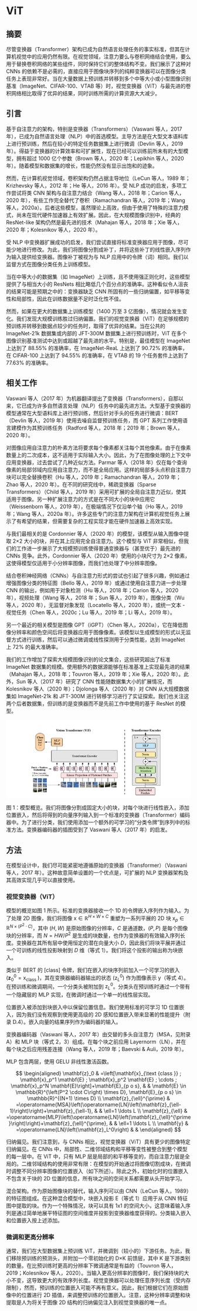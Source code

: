 # ViT

## 摘要

尽管变换器（Transformer）架构已成为自然语言处理任务的事实标准，但其在计算机视觉中的应用仍然有限。在视觉领域，注意力要么与卷积网络结合使用，要么用于替换卷积网络的某些组件，同时保持它们的整体结构不变。我们展示了这种对 CNNs 的依赖不是必需的，直接应用于图像块序列的纯粹变换器可以在图像分类任务上表现非常好。当在大量数据上预训练并转移到多个中等大小或小型图像识别基准（ImageNet、CIFAR-100、VTAB 等）时，视觉变换器（ViT）与最先进的卷积网络相比取得了优异的结果，同时训练所需的计算资源大大减少。

## 引言

基于自注意力的架构，特别是变换器（Transformers）（Vaswani 等人，2017 年），已成为自然语言处理（NLP）中的首选模型。主导方法是在大型文本语料库上进行预训练，然后在较小的特定任务数据集上进行微调（Devlin 等人，2019 年）。得益于变换器的计算效率和可扩展性，现在已经可以训练前所未有的大型模型，拥有超过 1000 亿个参数（Brown 等人，2020 年；Lepikhin 等人，2020 年）。随着模型和数据集的增长，性能仍然没有显示出饱和的迹象。

然而，在计算机视觉领域，卷积架构仍然占据主导地位（LeCun 等人，1989 年；Krizhevsky 等人，2012 年；He 等人，2016 年）。受 NLP 成功的启发，多项工作尝试将类 CNN 架构与自注意力结合（Wang 等人，2018 年；Carion 等人，2020 年），有些工作完全替代了卷积（Ramachandran 等人，2019 年；Wang 等人，2020a）。后者这些模型，虽然理论上高效，但由于使用了特殊的注意力模式，尚未在现代硬件加速器上有效扩展。因此，在大规模图像识别中，经典的 ResNet-like 架构仍然是最先进的技术（Mahajan 等人，2018 年；Xie 等人，2020 年；Kolesnikov 等人，2020 年）。

受 NLP 中变换器扩展成功的启发，我们尝试直接将标准变换器应用于图像，尽可能少地进行修改。为此，我们将图像分割成补丁，并将这些补丁的线性嵌入序列作为输入提供给变换器。图像补丁被视为与 NLP 应用中的令牌（词）相同。我们以监督方式在图像分类任务上训练模型。

当在中等大小的数据集（如 ImageNet）上训练，且不使用强正则化时，这些模型提供了与相当大小的 ResNets 相比略低几个百分点的准确率。这种看似令人沮丧的结果可能是预期之中的：变换器缺乏 CNN 所固有的一些归纳偏置，如平移等变性和局部性，因此在训练数据量不足时泛化性不佳。

然而，如果在更大的数据集上训练模型（1400 万至 3 亿图像），情况就会发生变化。我们发现大规模训练胜过归纳偏置。我们的视觉变换器（ViT）在足够规模的预训练并转移到数据点较少的任务时，取得了优异的结果。当在公共的 ImageNet-21k 数据集或内部的 JFT-300M 数据集上进行预训练时，ViT 在多个图像识别基准测试中达到或超越了最先进的水平。特别是，最佳模型在 ImageNet 上达到了 88.55% 的准确率，在 ImageNet-ReaL 上达到了 90.72% 的准确率，在 CIFAR-100 上达到了 94.55% 的准确率，在 VTAB 的 19 个任务套件上达到了 77.63% 的准确率。

## 相关工作

Vaswani 等人（2017 年）为机器翻译提出了变换器（Transformers），自那以来，它已成为许多自然语言处理（NLP）任务中的最先进方法。大型基于变换器的模型通常在大型语料库上进行预训练，然后针对手头的任务进行微调：BERT（Devlin 等人，2019 年）使用去噪自监督预训练任务，而 GPT 系列工作使用语言建模作为其预训练任务（Radford 等人，2018 年；2019 年；Brown 等人，2020 年）。

对图像应用自注意力的朴素方法将要求每个像素都关注每个其他像素。由于在像素数量上的二次成本，这不适用于实际输入大小。因此，为了在图像处理的上下文中应用变换器，过去尝试了几种近似方法。Parmar 等人（2018 年）仅在每个查询像素的局部邻域内应用自注意力，而不是全局应用。这样的局部多头点积自注意力块可以完全替换卷积（Hu 等人，2019 年；Ramachandran 等人，2019 年；Zhao 等人，2020 年）。在不同的研究线中，稀疏变换器（Sparse Transformers）（Child 等人，2019 年）采用可扩展的全局自注意力近似，使其适用于图像。另一种扩展注意力的方式是在不同大小的块中应用它（Weissenborn 等人，2019 年），在极端情况下仅沿单个轴（Ho 等人，2019 年；Wang 等人，2020a 年）。许多这些专门的注意力架构在计算机视觉任务上展示了有希望的结果，但需要复杂的工程实现才能在硬件加速器上高效实现。

与我们最相关的是 Cordonnier 等人（2020 年）的模型，该模型从输入图像中提取 2×2 大小的块，并在其上应用完全自注意力。这个模型与 ViT 非常相似，但我们的工作进一步展示了大规模预训练使得普通变换器与（甚至优于）最先进的 CNNs 竞争。此外，Cordonnier 等人（2020 年）使用的小块尺寸为 2×2 像素，这使得模型仅适用于小分辨率图像，而我们也处理了中分辨率图像。

结合卷积神经网络（CNNs）与自注意力形式的尝试也引起了很多兴趣，例如通过增强图像分类的特征图（Bello 等人，2019 年）或通过使用自注意力进一步处理 CNN 的输出，例如用于对象检测（Hu 等人，2018 年；Carion 等人，2020 年），视频处理（Wang 等人，2018 年；Sun 等人，2019 年），图像分类（Wu 等人，2020 年），无监督对象发现（Locatello 等人，2020 年），或统一文本 - 视觉任务（Chen 等人，2020c；Lu 等人，2019 年；Li 等人，2019 年）。

另一个最近的相关模型是图像 GPT（iGPT）（Chen 等人，2020a），它在降低图像分辨率和颜色空间后将变换器应用于图像像素。该模型以生成模型的形式以无监督方式进行训练，然后可以通过微调或线性探测用于分类性能，达到 ImageNet 上 72% 的最大准确率。

我们的工作增加了探索大规模图像识别的论文集合，这些研究超出了标准 ImageNet 数据集的规模。使用额外的数据源能够在标准基准上实现最先进的结果（Mahajan 等人，2018 年；Touvron 等人，2019 年；Xie 等人，2020 年）。此外，Sun 等人（2017 年）研究了 CNN 性能随数据集大小的扩展情况，而 Kolesnikov 等人（2020 年）；Djolonga 等人（2020 年）对 CNN 从大规模数据集如 ImageNet-21k 和 JFT-300M 进行转移学习进行了实证探索。我们也关注这两个后者数据集，但训练的是变换器而不是先前工作中使用的基于 ResNet 的模型。

![image.png](https://raw.githubusercontent.com/aletolia/Pictures/main/202402211605524.png)

图 1：模型概览。我们将图像分割成固定大小的块，对每个块进行线性嵌入，添加位置嵌入，然后将得到的向量序列输入到一个标准的变换器（Transformer）编码器中。为了进行分类，我们使用添加一个额外的可学习的“分类令牌”到序列中的标准方法。变换器编码器的插图受到了 Vaswani 等人（2017 年）的启发。

## 方法

在模型设计中，我们尽可能紧密地遵循原始的变换器（Transformer）（Vaswani 等人，2017 年）。这种故意简单设置的一个优点是，可扩展的 NLP 变换器架构及其高效实现几乎可以直接使用。

### 视觉变换器（ViT）

模型的概览如图 1 所示。标准的变换器接收一个 1D 的令牌嵌入序列作为输入。为了处理 2D 图像，我们将图像 $\mathrm{x} \in \mathbb{R}^{H \times W \times C}$ 重塑为一系列平展的 2D 块 $\mathrm{x}_p \in \mathbb{R}^{N \times\left(P^2 \cdot C\right)}$，其中 $(H, W)$ 是原始图像的分辨率，$C$ 是通道数，$(P, P)$ 是每个图像块的分辨率，而 $N=H W / P^2$ 是生成的块数量，也作为变换器的有效输入序列长度。变换器在其所有层中使用恒定的潜在向量大小 $D$，因此我们将块平展并通过一个可训练的线性投影映射到 $D$ 维（等式 1）。我们将这个投影的输出称为块嵌入。

类似于 BERT 的 [class] 令牌，我们在嵌入的块序列前加入一个可学习的嵌入 $\left(\mathbf{z}_0^0=\mathrm{x}_{\text {class }}\right.)$，其在变换器编码器输出的状态 $\left(\mathrm{z}_L^0\right)$ 作为图像表示 y（等式 4）。在预训练和微调期间，一个分类头被附加到 $\mathrm{z}_L^0$。分类头在预训练时通过一个带有一个隐藏层的 MLP 实现，在微调时通过一个单一的线性层实现。

位置嵌入被添加到块嵌入中以保留位置信息。我们使用标准的可学习 1D 位置嵌入，因为我们没有观察到使用更高级的 2D 感知位置嵌入带来显著的性能提升（附录 D.4）。嵌入向量的结果序列作为编码器的输入。

变换器编码器（Vaswani 等人，2017 年）由交替的多头自注意力（MSA，见附录 A）和 MLP 块（等式 2，3）组成。在每个块之前应用 Layernorm（LN），并在每个块之后应用残差连接（Wang 等人，2019 年；Baevski \& Auli，2019 年）。

MLP 包含两层，使用 GELU 非线性激活函数。

$$
\begin{aligned}
\mathbf{z}_0 & =\left[\mathbf{x}_{\text {class }} ; \mathbf{x}_p^1 \mathbf{E} ; \mathbf{x}_p^2 \mathbf{E} ; \cdots ; \mathbf{x}_p^N \mathbf{E}\right]+\mathbf{E}_{p o s}, & & \mathbf{E} \in \mathbb{R}^{\left(P^2 \cdot C\right) \times D}, \mathbf{E}_{p o s} \in \mathbb{R}^{(N+1) \times D} \\
\mathbf{z}_{\ell}^{\prime} & =\operatorname{MSA}\left(\operatorname{LN}\left(\mathbf{z}_{\ell-1}\right)\right)+\mathbf{z}_{\ell-1}, & & \ell=1 \ldots L \\
\mathbf{z}_{\ell} & =\operatorname{MLP}\left(\operatorname{LN}\left(\mathbf{z}_{\ell}^{\prime}\right)\right)+\mathbf{z}_{\ell}^{\prime}, & & \ell=1 \ldots L \\
\mathbf{y} & =\operatorname{LN}\left(\mathbf{z}_L^0\right) & &
\end{aligned}
$$

归纳偏见。我们注意到，与 CNNs 相比，视觉变换器（ViT）具有更少的图像特定归纳偏见。在 CNNs 中，局部性、二维邻域结构和平移等变性被整合到整个模型的每一层中。在 ViT 中，只有 MLP 层是局部的和平移等变的，而自注意力层是全局的。二维邻域结构的使用非常有限：在模型的开始通过将图像切割成块，在微调时调整不同分辨率图像的位置嵌入（如下所述）。除此之外，初始化时的位置嵌入不包含关于块的 2D 位置的信息，所有块之间的空间关系都需要从头开始学习。

混合架构。作为原始图像块的替代，输入序列可以由 CNN（LeCun 等人，1989）的特征图组成。在这种混合模型中，块嵌入投影 E（等式 1）应用于从 CNN 特征图中提取的块。作为一个特殊情况，块可以具有 1x1 的空间大小，这意味着输入序列是通过简单地展平特征图的空间维度并投影到变换器维度获得的。分类输入嵌入和位置嵌入按上述添加。

### 微调和更高分辨率

通常，我们在大型数据集上预训练 ViT，并微调到（较小的）下游任务。为此，我们移除预训练的预测头，并附加一个零初始化的 D×K 前馈层，其中 K 是下游类别的数量。在比预训练时更高的分辨率下微调通常是有益的（Touvron 等人，2019；Kolesnikov 等人，2020）。当输入更高分辨率的图像时，我们保持块的大小不变，这导致更大的有效序列长度。视觉变换器可以处理任意序列长度（受内存限制），然而，预训练的位置嵌入可能不再有意义。因此，我们根据它们在原始图像中的位置进行 2D 插值，来调整预训练的位置嵌入。注意，这种分辨率调整和块提取是人为将关于图像 2D 结构的归纳偏见注入到视觉变换器的唯一点。
